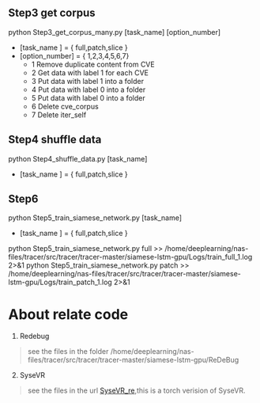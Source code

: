 ## Step3 get corpus
python Step3_get_corpus_many.py [task_name] [option_number]
- [task_name ] = { full,patch,slice }
- [option_number] = { 1,2,3,4,5,6,7}
    - 1 Remove duplicate content from CVE
    - 2 Get data with label 1 for each CVE
    - 3 Put data with label 1 into a folder
    - 4 Put data with label 0 into a folder 
    - 5 Put data with label 0 into a folder
    - 6 Delete cve_corpus
    - 7 Delete iter_self

## Step4 shuffle data
python Step4_shuffle_data.py [task_name]
- [task_name ] = { full,patch,slice }
## Step6 

python Step5_train_siamese_network.py [task_name]
- [task_name ] = { full,patch,slice }

python Step5_train_siamese_network.py full  >> /home/deeplearning/nas-files/tracer/src/tracer/tracer-master/siamese-lstm-gpu/Logs/train_full_1.log 2>&1
python Step5_train_siamese_network.py patch  >> /home/deeplearning/nas-files/tracer/src/tracer/tracer-master/siamese-lstm-gpu/Logs/train_patch_1.log 2>&1

# About relate code 
1. Redebug 
>see the files in the folder /home/deeplearning/nas-files/tracer/src/tracer/tracer-master/siamese-lstm-gpu/ReDeBug

2. SyseVR
>see the files in the url [SyseVR_re](https://github.com/SeSpProjec/SyseVR-related),this is a torch verision of SyseVR.